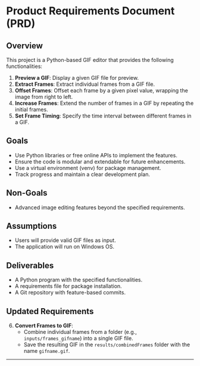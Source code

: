# Product Requirements Document (PRD)

## Overview
This project is a Python-based GIF editor that provides the following functionalities:

1. **Preview a GIF**: Display a given GIF file for preview.
2. **Extract Frames**: Extract individual frames from a GIF file.
3. **Offset Frames**: Offset each frame by a given pixel value, wrapping the image from right to left.
4. **Increase Frames**: Extend the number of frames in a GIF by repeating the initial frames.
5. **Set Frame Timing**: Specify the time interval between different frames in a GIF.

## Goals
- Use Python libraries or free online APIs to implement the features.
- Ensure the code is modular and extendable for future enhancements.
- Use a virtual environment (venv) for package management.
- Track progress and maintain a clear development plan.

## Non-Goals
- Advanced image editing features beyond the specified requirements.

## Assumptions
- Users will provide valid GIF files as input.
- The application will run on Windows OS.

## Deliverables
- A Python program with the specified functionalities.
- A requirements file for package installation.
- A Git repository with feature-based commits.

## Updated Requirements

6. **Convert Frames to GIF**:
   - Combine individual frames from a folder (e.g., `inputs/frames_gifname`) into a single GIF file.
   - Save the resulting GIF in the `results/combinedFrames` folder with the name `gifname.gif`.

---